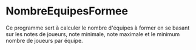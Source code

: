 # NombreEquipesFormee
Ce programme sert à calculer le nombre d'équipes à former en se basant sur les notes de joueurs, note minimale, note maximale et le minimum nombre de joueurs par équipe.
